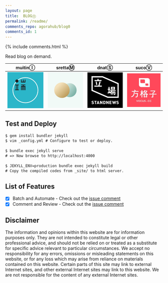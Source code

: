 ```yaml
---
layout: page
title:  BLOG⓪
permalink: /readme/
comments_repo: agorahub/blog0
comments_id: 1
---
```


{% include comments.html %}

Read blog on demand.

| muitinⒾ | srettaⓂ | dnatⓈ | sucoⓋ |
| -- | -- | -- | -- |
| [![Initium](https://raw.githubusercontent.com/agorahub/blog0/main/img/portfolio/initium.jpg)](https://theinitium.com/) | [![Matters](https://raw.githubusercontent.com/agorahub/blog0/main/img/portfolio/matters.jpg)](https://matters.news/) | [![Stand](https://raw.githubusercontent.com/agorahub/blog0/main/img/portfolio/stand.jpg)](https://thestandnews.com/) | [![Vocus](https://raw.githubusercontent.com/agorahub/blog0/main/img/portfolio/vocus.jpg)](https://vocus.cc/) |

## Test and Deploy

```
$ gem install bundler jekyll
$ vim _config.yml # Configure to test or deploy.

$ bundle exec jekyll serve
# => Now browse to http://localhost:4000

$ JEKYLL_ENV=production bundle exec jekyll build
# Copy the compiled codes from _site/ to html server.
```

## List of Features

- [x] Batch and Automate - Check out the [issue comment](https://github.com/agorahub/news0/issues/1#issuecomment-597540617)
- [x] Comment and Review - Check out the [issue comment](https://github.com/agorahub/blog0/issues/3#issuecomment-790417947)

## Disclaimer

The information and opinions within this website are for information purposes only. They are not intended to constitute legal or other professional advice, and should not be relied on or treated as a substitute for specific advice relevant to particular circumstances. We accept no responsibility for any errors, omissions or misleading statements on this website, or for any loss which may arise from reliance on materials contained on this website. Certain parts of this site may link to external Internet sites, and other external Internet sites may link to this website. We are not responsible for the content of any external Internet sites.

